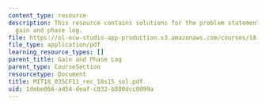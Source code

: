 ```yaml
---
content_type: resource
description: This resource contains solutions for the problem statements related to
  gain and phase log.
file: https://ol-ocw-studio-app-production.s3.amazonaws.com/courses/18-03sc-differential-equations-fall-2011/1debe066ad54deafc032b880dcc0099a_MIT18_03SCF11_rec_10s15_sol.pdf
file_type: application/pdf
learning_resource_types: []
parent_title: Gain and Phase Lag
parent_type: CourseSection
resourcetype: Document
title: MIT18_03SCF11_rec_10s15_sol.pdf
uid: 1debe066-ad54-deaf-c032-b880dcc0099a
---
```

